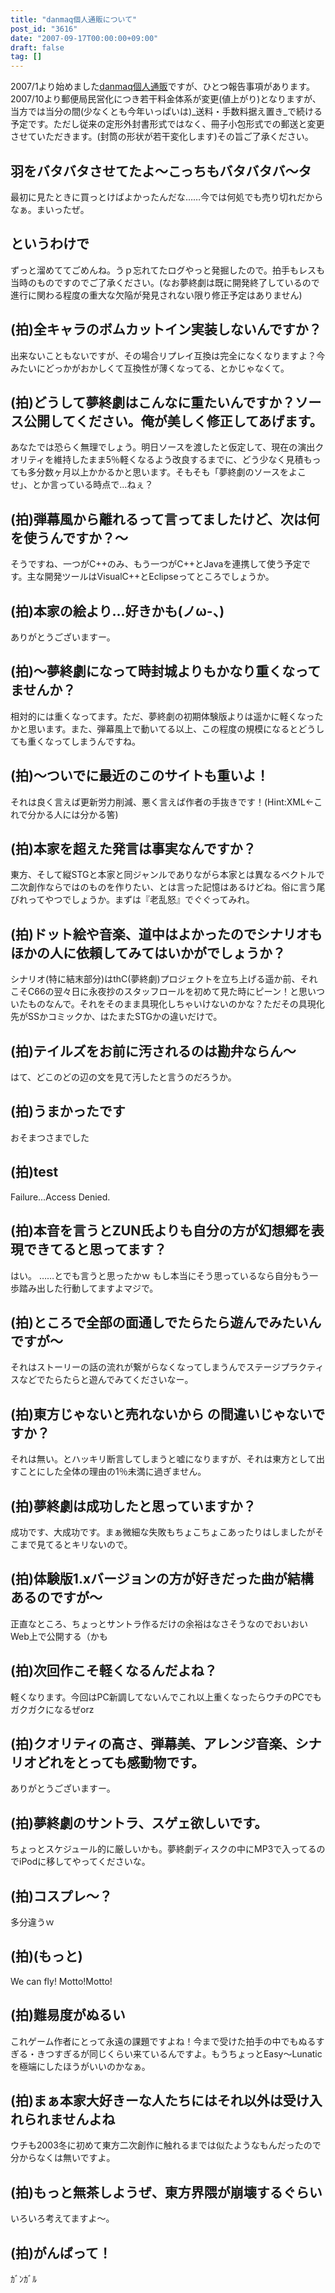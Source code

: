 ```yaml
---
title: "danmaq個人通販について"
post_id: "3616"
date: "2007-09-17T00:00:00+09:00"
draft: false
tag: []
---
```



2007/1より始めました[danmaq個人通販](http://e.danmaq.com/)ですが、ひとつ報告事項があります。 2007/10より郵便局民営化につき若干料金体系が変更(値上がり)となりますが、当方では当分の間(少なくとも今年いっぱいは)_送料・手数料据え置き_で続ける予定です。ただし従来の定形外封書形式ではなく、冊子小包形式での郵送と変更させていただきます。(封筒の形状が若干変化します)その旨ご了承ください。
## 羽をバタバタさせてたよ～こっちもバタバタバ～タ
最初に見たときに買っとけばよかったんだな……今では何処でも売り切れだからなぁ。まいったぜ。
## というわけで
ずっと溜めててごめんね。うｐ忘れてたログやっと発掘したので。拍手もレスも当時のものですのでご了承ください。(なお夢終劇は既に開発終了しているので進行に関わる程度の重大な欠陥が発見されない限り修正予定はありません)
## (拍)全キャラのボムカットイン実装しないんですか？
出来ないこともないですが、その場合リプレイ互換は完全になくなりますよ？今みたいにどっかがおかしくて互換性が薄くなってる、とかじゃなくて。
## (拍)どうして夢終劇はこんなに重たいんですか？ソース公開してください。俺が美しく修正してあげます。
あなたでは恐らく無理でしょう。明日ソースを渡したと仮定して、現在の演出クオリティを維持したまま5％軽くなるよう改良するまでに、どう少なく見積もっても多分数ヶ月以上かかるかと思います。そもそも「夢終劇のソースをよこせ」、とか言っている時点で…ねぇ？
## (拍)弾幕風から離れるって言ってましたけど、次は何を使うんですか？～
そうですね、一つがC++のみ、もう一つがC++とJavaを連携して使う予定です。主な開発ツールはVisualC++とEclipseってところでしょうか。
## (拍)本家の絵より...好きかも(ノω-、)
ありがとうございますー。
## (拍)～夢終劇になって時封城よりもかなり重くなってませんか？
相対的には重くなってます。ただ、夢終劇の初期体験版よりは遥かに軽くなったかと思います。また、弾幕風上で動いてる以上、この程度の規模になるとどうしても重くなってしまうんですね。
## (拍)～ついでに最近のこのサイトも重いよ！
それは良く言えば更新労力削減、悪く言えば作者の手抜きです！(Hint:XML←これで分かる人には分かる筈)
## (拍)本家を超えた発言は事実なんですか？
東方、そして縦STGと本家と同ジャンルでありながら本家とは異なるベクトルで二次創作ならではのものを作りたい、とは言った記憶はあるけどね。俗に言う尾びれってやつでしょうか。まずは『老乱怒』でぐぐってみれ。
## (拍)ドット絵や音楽、道中はよかったのでシナリオもほかの人に依頼してみてはいかがでしょうか？
シナリオ(特に結末部分)はthC(夢終劇)プロジェクトを立ち上げる遥か前、それこそC66の翌々日に永夜抄のスタッフロールを初めて見た時にピーン！と思いついたものなんで。それをそのまま具現化しちゃいけないのかな？ただその具現化先がSSかコミックか、はたまたSTGかの違いだけで。
## (拍)テイルズをお前に汚されるのは勘弁ならん～
はて、どこのどの辺の文を見て汚したと言うのだろうか。
## (拍)うまかったです
おそまつさまでした
## (拍)test
Failure...Access Denied.
## (拍)本音を言うとZUN氏よりも自分の方が幻想郷を表現できてると思ってます？
はい。 ……とでも言うと思ったかｗ もし本当にそう思っているなら自分もう一歩踏み出した行動してますよマジで。
## (拍)ところで全部の面通しでたらたら遊んでみたいんですが～
それはストーリーの話の流れが繋がらなくなってしまうんでステージプラクティスなどでたらたらと遊んでみてくださいなー。
## (拍)東方じゃないと売れないから の間違いじゃないですか？
それは無い。とハッキリ断言してしまうと嘘になりますが、それは東方として出すことにした全体の理由の1％未満に過ぎません。
## (拍)夢終劇は成功したと思っていますか？
成功です、大成功です。まぁ微細な失敗もちょこちょこあったりはしましたがそこまで見てるとキリないので。
## (拍)体験版1.xバージョンの方が好きだった曲が結構あるのですが～
正直なところ、ちょっとサントラ作るだけの余裕はなさそうなのでおいおいWeb上で公開する（かも
## (拍)次回作こそ軽くなるんだよね？
軽くなります。今回はPC新調してないんでこれ以上重くなったらウチのPCでもガクガクになるぜorz
## (拍)クオリティの高さ、弾幕美、アレンジ音楽、シナリオどれをとっても感動物です。
ありがとうございますー。
## (拍)夢終劇のサントラ、スゲェ欲しいです。
ちょっとスケジュール的に厳しいかも。夢終劇ディスクの中にMP3で入ってるのでiPodに移してやってくださいな。
## (拍)コスプレ～？
多分違うｗ
## (拍)(もっと)
We can fly! Motto!Motto!
## (拍)難易度がぬるい
これゲーム作者にとって永遠の課題ですよね！今まで受けた拍手の中でもぬるすぎる・きつすぎるが同じくらい来ているんですよ。もうちょっとEasy～Lunaticを極端にしたほうがいいのかなぁ。
## (拍)まぁ本家大好きーな人たちにはそれ以外は受け入れられませんよね
ウチも2003冬に初めて東方二次創作に触れるまでは似たようなもんだったので分からなくは無いですよ。
## (拍)もっと無茶しようぜ、東方界隈が崩壊するぐらい
いろいろ考えてますよ～。
## (拍)がんばって！
ｶﾞﾝｶﾞﾙ
